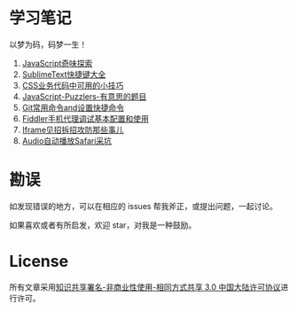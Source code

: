 # 学习笔记

以梦为码，码梦一生！

1. [JavaScript奇味探索][1]
2. [SublimeText快捷键大全][2]
3. [CSS业务代码中可用的小技巧][3]
4. [JavaScript-Puzzlers-有意思的题目][4]
5. [Git常用命令and设置快捷命令][5]
6. [Fiddler手机代理调试基本配置和使用][6]
7. [Iframe见招拆招攻防那些事儿][7]
8. [Audio自动播放Safari采坑][8]


# 勘误

如发现错误的地方，可以在相应的 issues 帮我斧正，或提出问题，一起讨论。

如果喜欢或者有所启发，欢迎 star，对我是一种鼓励。

# License

所有文章采用[知识共享署名-非商业性使用-相同方式共享 3.0 中国大陆许可协议][9]进行许可。


  [1]: https://github.com/xiaohuazheng/twbm/issues/1
  [2]: https://github.com/xiaohuazheng/twbm/issues/2
  [3]: https://github.com/xiaohuazheng/twbm/issues/3
  [4]: https://xiaohuazheng.github.io/puzzlers.html
  [5]: https://github.com/xiaohuazheng/twbm/issues/6
  [6]: https://github.com/xiaohuazheng/twbm/issues/7
  [7]: https://github.com/xiaohuazheng/twbm/issues/8
  [8]: https://github.com/xiaohuazheng/twbm/issues/9
  [9]: https://creativecommons.org/licenses/by-nc-sa/3.0/cn/
